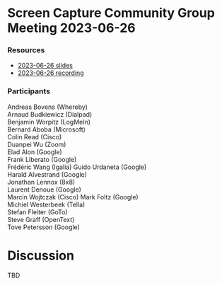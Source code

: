 # Screen Capture Community Group Meeting 2023-06-26

### Resources
* [2023-06-26 slides](https://docs.google.com/presentation/d/1OLivIHYOLKjsFnINq2nibBk9RtwCQjkEyIazyiFzhh0/edit?usp=sharing)
* [2023-06-26 recording](https://drive.google.com/file/d/1OW6kcQbX5XQLqJSFaDabtUJTJcRiWZU6/view?usp=sharing)

### Participants
Andreas Bovens (Whereby)  
Arnaud Budkiewicz (Dialpad)  
Benjamin Worpitz (LogMeIn)  
Bernard Aboba (Microsoft)  
Colin Read (Cisco)  
Duanpei Wu (Zoom)  
Elad Alon (Google)  
Frank Liberato (Google)  
Frédéric Wang (Igalia)
Guido Urdaneta (Google)  
Harald Alvestrand (Google)  
Jonathan Lennox (8x8)  
Laurent Denoue (Google)  
Marcin Wojtczak (Cisco)
Mark Foltz (Google)  
Michiel Westerbeek (Tella)  
Stefan Fleiter (GoTo)  
Steve Graff (OpenText)  
Tove Petersson (Google)  

# Discussion
TBD
